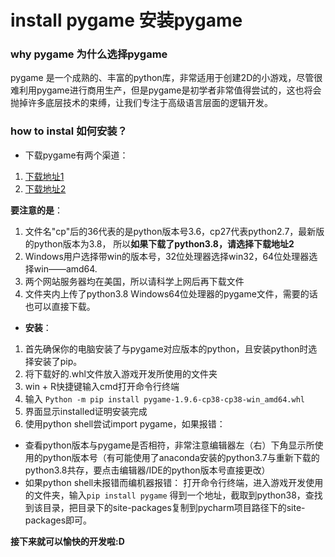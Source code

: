 # install pygame 安装pygame


### why pygame 为什么选择pygame
pygame 是一个成熟的、丰富的python库，非常适用于创建2D的小游戏，尽管很难利用pygame进行商用生产，但是pygame是初学者非常值得尝试的，这也将会抛掉许多底层技术的束缚，让我们专注于高级语言层面的逻辑开发。


### how to instal 如何安装？

* 下载pygame有两个渠道：
1. [下载地址1](https://bitbucket.org/pygame/pygame/downloads/)
2. [下载地址2](https://www.lfd.uci.edu/~gohlke/pythonlibs/#pygame)


**要注意的是**：
1. 文件名"cp"后的36代表的是python版本号3.6，cp27代表python2.7，最新版的python版本为3.8，
所以**如果下载了python3.8，请选择下载地址2**
2. Windows用户选择带win的版本号，32位处理器选择win32，64位处理器选择win——amd64.
3. 两个网站服务器均在美国，所以请科学上网后再下载文件
4. 文件夹内上传了python3.8 Windows64位处理器的pygame文件，需要的话也可以直接下载。


* **安装**：

1. 首先确保你的电脑安装了与pygame对应版本的python，且安装python时选择安装了pip。
2. 将下载好的.whl文件放入游戏开发所使用的文件夹
3. win + R快捷键输入cmd打开命令行终端
4. 输入 `Python -m pip install pygame-1.9.6-cp38-cp38-win_amd64.whl`
5. 界面显示installed证明安装完成
6. 使用python shell尝试import pygame，如果报错：
* 查看python版本与pygame是否相符，非常注意编辑器左（右）下角显示所使用的python版本号（有可能使用了anaconda安装的python3.7与重新下载的python3.8共存，要点击编辑器/IDE的python版本号直接更改）
* 如果python shell未报错而编机器报错：
打开命令行终端，进入游戏开发使用的文件夹，输入`pip install pygame`
得到一个地址，截取到python38，查找到该目录，把目录下的site-packages复制到pycharm项目路径下的site-packages即可。

**接下来就可以愉快的开发啦:D**